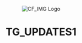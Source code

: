 <p align="center">
  <img src="https://envs.sh/4fZ.jpg" alt="CF_IMG Logo">
</p>
<h1 align="center">
  TG_UPDATES1
</h1>
